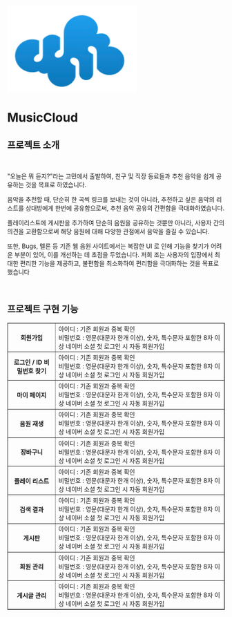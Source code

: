 <img src="./MusicCloud/WebContent/resources/image/mainlogo.png" width="300" height="200"/>
<!-- Heading -->
<h1>MusicCloud</h1>
<div>
  <h2>프로젝트 소개</h2>
  <br>
  <p>
    "오늘은 뭐 듣지?"라는 고민에서 출발하여, 친구 및 직장 동료들과 추천
음악을 쉽게 공유하는 것을 목표로 하였습니다.
    
음악을 추천할 때, 단순히 한 곡씩 링크를 보내는 것이 아니라, 추천하고 싶은
음악의 리스트를 상대방에게 한번에 공유함으로써, 추천 음악 공유의
간편함을 극대화하였습니다.

플레이리스트에 게시판을 추가하여 단순히 음원을 공유하는 것뿐만 아니라,
사용자 간의 의견을 교환함으로써 해당 음원에 대해 다양한 관점에서 음악을
즐길 수 있습니다.

또한, Bugs, 멜론 등 기존 웹 음원 사이트에서는 복잡한 UI 로 인해 기능을
찾기가 어려운 부분이 있어, 이를 개선하는 데 초점을 두었습니다.
저희 조는 사용자의 입장에서 최대한 편리한 기능을 제공하고, 불편함을
최소화하여 편리함을 극대화하는 것을 목표로 했습니다

  </p>

  <br>
  <h2>프로젝트 구현 기능</h2>
  <table border="1">
    <tr>
      <th><b>회원가입</b></th>
      <td><span>아이디 : 기존 회원과 중복 확인<br>
비밀번호 : 영문(대문자 한개 이상), 숫자, 특수문자 포함한 8자 이상
네이버 소셜 첫 로그인 시 자동 회원가입 
    </span></td>
    </tr>
    <tr>
      <th><b>로그인 / ID
비밀번호 찾기</b></th>
      <td><span>아이디 : 기존 회원과 중복 확인<br>
비밀번호 : 영문(대문자 한개 이상), 숫자, 특수문자 포함한 8자 이상
네이버 소셜 첫 로그인 시 자동 회원가입 
    </span></td>
    </tr>
    <tr>
      <th><b>마이 페이지</b></th>
      <td><span>아이디 : 기존 회원과 중복 확인<br>
비밀번호 : 영문(대문자 한개 이상), 숫자, 특수문자 포함한 8자 이상
네이버 소셜 첫 로그인 시 자동 회원가입 
    </span></td>
    </tr>
    <tr>
      <th><b>음원 재생</b></th>
      <td><span>아이디 : 기존 회원과 중복 확인<br>
비밀번호 : 영문(대문자 한개 이상), 숫자, 특수문자 포함한 8자 이상
네이버 소셜 첫 로그인 시 자동 회원가입 
    </span></td>
    </tr>
    <tr>
      <th><b>장바구니</b></th>
      <td><span>아이디 : 기존 회원과 중복 확인<br>
비밀번호 : 영문(대문자 한개 이상), 숫자, 특수문자 포함한 8자 이상
네이버 소셜 첫 로그인 시 자동 회원가입 
    </span></td>
    </tr>
    <tr>
      <th><b>플레이 리스트</b></th>
      <td><span>아이디 : 기존 회원과 중복 확인<br>
비밀번호 : 영문(대문자 한개 이상), 숫자, 특수문자 포함한 8자 이상
네이버 소셜 첫 로그인 시 자동 회원가입 
    </span></td>
    </tr>
    <tr>
      <th><b>검색 결과</b></th>
      <td><span>아이디 : 기존 회원과 중복 확인<br>
비밀번호 : 영문(대문자 한개 이상), 숫자, 특수문자 포함한 8자 이상
네이버 소셜 첫 로그인 시 자동 회원가입 
    </span></td>
    </tr>
    <tr>
      <th><b>게시판</b></th>
      <td><span>아이디 : 기존 회원과 중복 확인<br>
비밀번호 : 영문(대문자 한개 이상), 숫자, 특수문자 포함한 8자 이상
네이버 소셜 첫 로그인 시 자동 회원가입 
    </span></td>
    </tr>
    <tr>
      <th><b>회원 관리</b></th>
      <td><span>아이디 : 기존 회원과 중복 확인<br>
비밀번호 : 영문(대문자 한개 이상), 숫자, 특수문자 포함한 8자 이상
네이버 소셜 첫 로그인 시 자동 회원가입 
    </span></td>
    </tr>
    <tr>
      <th><b>게시글 관리</b></th>
      <td><span>아이디 : 기존 회원과 중복 확인<br>
비밀번호 : 영문(대문자 한개 이상), 숫자, 특수문자 포함한 8자 이상
네이버 소셜 첫 로그인 시 자동 회원가입 
    </span></td>
    </tr>
  </table>


</div>

